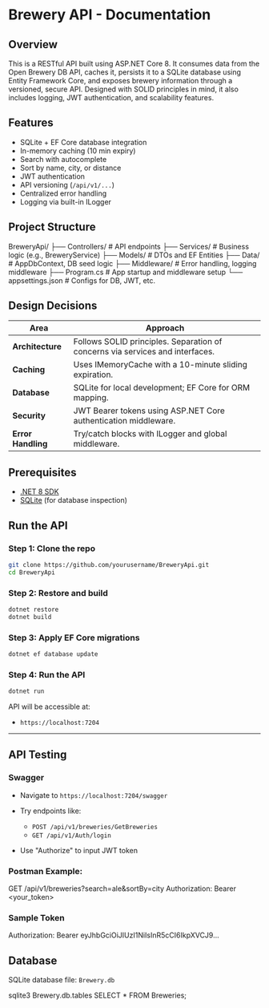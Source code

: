 # Brewery API - Documentation

##  Overview

This is a RESTful API built using ASP.NET Core 8. It consumes data from the Open Brewery DB API, caches it, persists it to a SQLite database using Entity Framework Core, and exposes brewery information through a versioned, secure API. Designed with SOLID principles in mind, it also includes logging, JWT authentication, and scalability features.

##  Features

* SQLite + EF Core database integration
* In-memory caching (10 min expiry)
* Search with autocomplete
* Sort by name, city, or distance
* JWT authentication
* API versioning (`/api/v1/...`)   
* Centralized error handling
* Logging via built-in ILogger

## Project Structure

BreweryApi/
├── Controllers/              # API endpoints
├── Services/                 # Business logic (e.g., BreweryService)
├── Models/                   # DTOs and EF Entities
├── Data/                     # AppDbContext, DB seed logic
├── Middleware/               # Error handling, logging middleware
├── Program.cs                # App startup and middleware setup
└── appsettings.json          # Configs for DB, JWT, etc.


##  Design Decisions

| Area               | Approach                                                                      |
| ------------------ | ----------------------------------------------------------------------------- |
| **Architecture**   | Follows SOLID principles. Separation of concerns via services and interfaces. |
| **Caching**        | Uses IMemoryCache with a 10-minute sliding expiration.                        |
| **Database**       | SQLite for local development; EF Core for ORM mapping.                        |
| **Security**       | JWT Bearer tokens using ASP.NET Core authentication middleware.               |
| **Error Handling** | Try/catch blocks with ILogger and global middleware.                          |


##  Prerequisites

* [.NET 8 SDK](https://dotnet.microsoft.com/download)
* [SQLite](https://www.sqlite.org/download.html) (for database inspection)

##  Run the API

### Step 1: Clone the repo

```bash
git clone https://github.com/yourusername/BreweryApi.git
cd BreweryApi
```

### Step 2: Restore and build

```bash
dotnet restore
dotnet build
```

### Step 3: Apply EF Core migrations

```bash
dotnet ef database update
```

### Step 4: Run the API

```bash
dotnet run
```

API will be accessible at:

* `https://localhost:7204`

---

##  API Testing

### Swagger

* Navigate to `https://localhost:7204/swagger`
* Try endpoints like:

  * `POST /api/v1/breweries/GetBreweries`
  * `GET /api/v1/Auth/login`
* Use "Authorize" to input JWT token

### Postman Example:
GET /api/v1/breweries?search=ale&sortBy=city
Authorization: Bearer <your_token>

### Sample Token
Authorization: Bearer eyJhbGciOiJIUzI1NiIsInR5cCI6IkpXVCJ9...

##  Database

SQLite database file: `Brewery.db`

sqlite3 Brewery.db.tables
SELECT * FROM Breweries;
